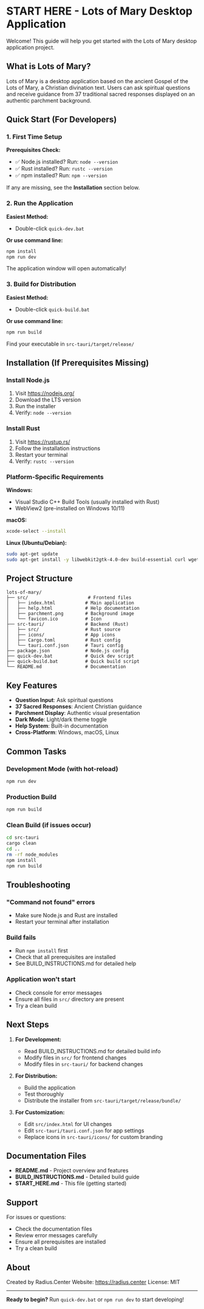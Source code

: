 # START HERE - Lots of Mary Desktop Application

Welcome! This guide will help you get started with the Lots of Mary desktop application project.

## What is Lots of Mary?

Lots of Mary is a desktop application based on the ancient Gospel of the Lots of Mary, a Christian divination text. Users can ask spiritual questions and receive guidance from 37 traditional sacred responses displayed on an authentic parchment background.

## Quick Start (For Developers)

### 1. First Time Setup

**Prerequisites Check:**
- ✅ Node.js installed? Run: `node --version`
- ✅ Rust installed? Run: `rustc --version`
- ✅ npm installed? Run: `npm --version`

If any are missing, see the **Installation** section below.

### 2. Run the Application

**Easiest Method:**
- Double-click `quick-dev.bat`

**Or use command line:**
```bash
npm install
npm run dev
```

The application window will open automatically!

### 3. Build for Distribution

**Easiest Method:**
- Double-click `quick-build.bat`

**Or use command line:**
```bash
npm run build
```

Find your executable in `src-tauri/target/release/`

## Installation (If Prerequisites Missing)

### Install Node.js
1. Visit https://nodejs.org/
2. Download the LTS version
3. Run the installer
4. Verify: `node --version`

### Install Rust
1. Visit https://rustup.rs/
2. Follow the installation instructions
3. Restart your terminal
4. Verify: `rustc --version`

### Platform-Specific Requirements

**Windows:**
- Visual Studio C++ Build Tools (usually installed with Rust)
- WebView2 (pre-installed on Windows 10/11)

**macOS:**
```bash
xcode-select --install
```

**Linux (Ubuntu/Debian):**
```bash
sudo apt-get update
sudo apt-get install -y libwebkit2gtk-4.0-dev build-essential curl wget libssl-dev libgtk-3-dev libayatana-appindicator3-dev librsvg2-dev
```

## Project Structure

```
lots-of-mary/
├── src/                      # Frontend files
│   ├── index.html           # Main application
│   ├── help.html            # Help documentation
│   ├── parchment.png        # Background image
│   └── favicon.ico          # Icon
├── src-tauri/               # Backend (Rust)
│   ├── src/                 # Rust source
│   ├── icons/               # App icons
│   ├── Cargo.toml           # Rust config
│   └── tauri.conf.json      # Tauri config
├── package.json             # Node.js config
├── quick-dev.bat            # Quick dev script
├── quick-build.bat          # Quick build script
└── README.md                # Documentation
```

## Key Features

- **Question Input**: Ask spiritual questions
- **37 Sacred Responses**: Ancient Christian guidance
- **Parchment Display**: Authentic visual presentation
- **Dark Mode**: Light/dark theme toggle
- **Help System**: Built-in documentation
- **Cross-Platform**: Windows, macOS, Linux

## Common Tasks

### Development Mode (with hot-reload)
```bash
npm run dev
```

### Production Build
```bash
npm run build
```

### Clean Build (if issues occur)
```bash
cd src-tauri
cargo clean
cd ..
rm -rf node_modules
npm install
npm run build
```

## Troubleshooting

### "Command not found" errors
- Make sure Node.js and Rust are installed
- Restart your terminal after installation

### Build fails
- Run `npm install` first
- Check that all prerequisites are installed
- See BUILD_INSTRUCTIONS.md for detailed help

### Application won't start
- Check console for error messages
- Ensure all files in `src/` directory are present
- Try a clean build

## Next Steps

1. **For Development:**
   - Read BUILD_INSTRUCTIONS.md for detailed build info
   - Modify files in `src/` for frontend changes
   - Modify files in `src-tauri/` for backend changes

2. **For Distribution:**
   - Build the application
   - Test thoroughly
   - Distribute the installer from `src-tauri/target/release/bundle/`

3. **For Customization:**
   - Edit `src/index.html` for UI changes
   - Edit `src-tauri/tauri.conf.json` for app settings
   - Replace icons in `src-tauri/icons/` for custom branding

## Documentation Files

- **README.md** - Project overview and features
- **BUILD_INSTRUCTIONS.md** - Detailed build guide
- **START_HERE.md** - This file (getting started)

## Support

For issues or questions:
- Check the documentation files
- Review error messages carefully
- Ensure all prerequisites are installed
- Try a clean build

## About

Created by Radius.Center
Website: https://radius.center
License: MIT

---

**Ready to begin?** Run `quick-dev.bat` or `npm run dev` to start developing!
